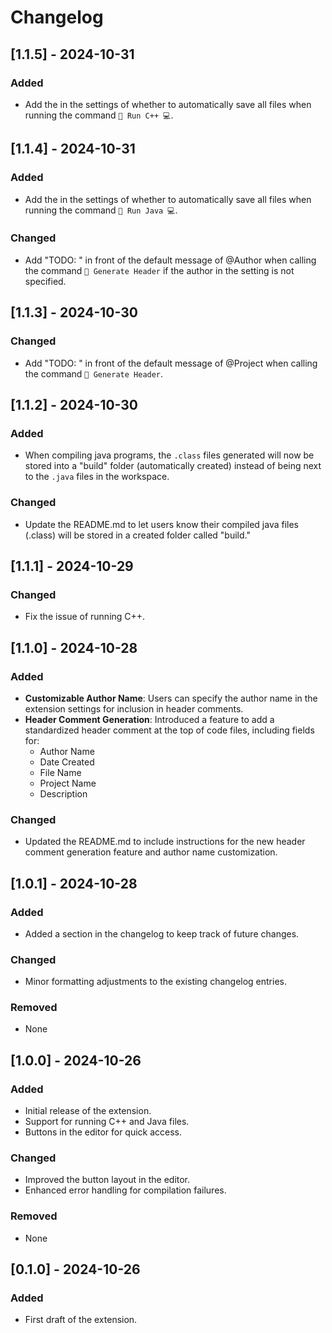 # Changelog

## [1.1.5] - 2024-10-31

### Added
- Add the in the settings of whether to automatically save all files when running the command `🚀 Run C++ 💻`.


## [1.1.4] - 2024-10-31

### Added
- Add the in the settings of whether to automatically save all files when running the command `🚀 Run Java 💻`.

### Changed
- Add "TODO: " in front of the default message of @Author when calling the command `📜 Generate Header` if the author in the setting is not specified.


## [1.1.3] - 2024-10-30

### Changed
- Add "TODO: " in front of the default message of @Project when calling the command `📜 Generate Header`.


## [1.1.2] - 2024-10-30

### Added
- When compiling java programs, the `.class` files generated will now be stored into a "build" folder (automatically created) instead of being next to the `.java` files in the workspace.

### Changed
- Update the README.md to let users know their compiled java files (.class) will be stored in a created folder called "build."


## [1.1.1] - 2024-10-29

### Changed
- Fix the issue of running C++.


## [1.1.0] - 2024-10-28
### Added
- **Customizable Author Name**: Users can specify the author name in the extension settings for inclusion in header comments.
- **Header Comment Generation**: Introduced a feature to add a standardized header comment at the top of code files, including fields for:
  - Author Name
  - Date Created
  - File Name
  - Project Name
  - Description

### Changed
- Updated the README.md to include instructions for the new header comment generation feature and author name customization.


## [1.0.1] - 2024-10-28
### Added
- Added a section in the changelog to keep track of future changes.

### Changed
- Minor formatting adjustments to the existing changelog entries.

### Removed
- None


## [1.0.0] - 2024-10-26
### Added
- Initial release of the extension.
- Support for running C++ and Java files.
- Buttons in the editor for quick access.

### Changed
- Improved the button layout in the editor.
- Enhanced error handling for compilation failures.

### Removed
- None


## [0.1.0] - 2024-10-26
### Added
- First draft of the extension.